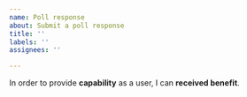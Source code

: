 ```yaml
---
name: Poll response
about: Submit a poll response
title: ''
labels: ''
assignees: ''

---
```


In order to provide **capability** as a user, I can **received benefit**.
